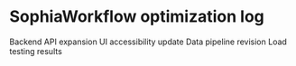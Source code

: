 # SophiaWorkflow optimization log
Backend API expansion
UI accessibility update
Data pipeline revision
Load testing results
